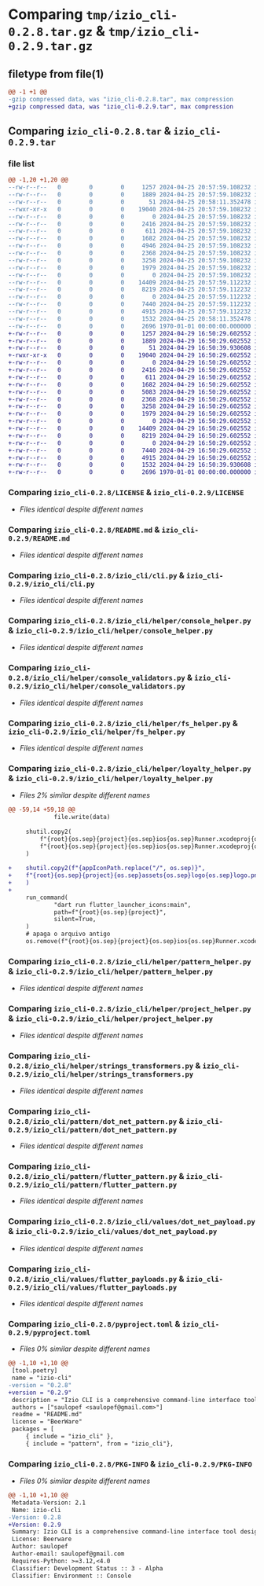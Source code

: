# Comparing `tmp/izio_cli-0.2.8.tar.gz` & `tmp/izio_cli-0.2.9.tar.gz`

## filetype from file(1)

```diff
@@ -1 +1 @@
-gzip compressed data, was "izio_cli-0.2.8.tar", max compression
+gzip compressed data, was "izio_cli-0.2.9.tar", max compression
```

## Comparing `izio_cli-0.2.8.tar` & `izio_cli-0.2.9.tar`

### file list

```diff
@@ -1,20 +1,20 @@
--rw-r--r--   0        0        0     1257 2024-04-25 20:57:59.108232 izio_cli-0.2.8/LICENSE
--rw-r--r--   0        0        0     1889 2024-04-25 20:57:59.108232 izio_cli-0.2.8/README.md
--rw-r--r--   0        0        0       51 2024-04-25 20:58:11.352478 izio_cli-0.2.8/izio_cli/__init__.py
--rwxr-xr-x   0        0        0    19040 2024-04-25 20:57:59.108232 izio_cli-0.2.8/izio_cli/cli.py
--rw-r--r--   0        0        0        0 2024-04-25 20:57:59.108232 izio_cli-0.2.8/izio_cli/helper/__init__.py
--rw-r--r--   0        0        0     2416 2024-04-25 20:57:59.108232 izio_cli-0.2.8/izio_cli/helper/console_helper.py
--rw-r--r--   0        0        0      611 2024-04-25 20:57:59.108232 izio_cli-0.2.8/izio_cli/helper/console_validators.py
--rw-r--r--   0        0        0     1682 2024-04-25 20:57:59.108232 izio_cli-0.2.8/izio_cli/helper/fs_helper.py
--rw-r--r--   0        0        0     4946 2024-04-25 20:57:59.108232 izio_cli-0.2.8/izio_cli/helper/loyalty_helper.py
--rw-r--r--   0        0        0     2368 2024-04-25 20:57:59.108232 izio_cli-0.2.8/izio_cli/helper/pattern_helper.py
--rw-r--r--   0        0        0     3258 2024-04-25 20:57:59.108232 izio_cli-0.2.8/izio_cli/helper/project_helper.py
--rw-r--r--   0        0        0     1979 2024-04-25 20:57:59.108232 izio_cli-0.2.8/izio_cli/helper/strings_transformers.py
--rw-r--r--   0        0        0        0 2024-04-25 20:57:59.108232 izio_cli-0.2.8/izio_cli/pattern/__init__.py
--rw-r--r--   0        0        0    14409 2024-04-25 20:57:59.112232 izio_cli-0.2.8/izio_cli/pattern/dot_net_pattern.py
--rw-r--r--   0        0        0     8219 2024-04-25 20:57:59.112232 izio_cli-0.2.8/izio_cli/pattern/flutter_pattern.py
--rw-r--r--   0        0        0        0 2024-04-25 20:57:59.112232 izio_cli-0.2.8/izio_cli/values/__init__.py
--rw-r--r--   0        0        0     7440 2024-04-25 20:57:59.112232 izio_cli-0.2.8/izio_cli/values/dot_net_payload.py
--rw-r--r--   0        0        0     4915 2024-04-25 20:57:59.112232 izio_cli-0.2.8/izio_cli/values/flutter_payloads.py
--rw-r--r--   0        0        0     1532 2024-04-25 20:58:11.352478 izio_cli-0.2.8/pyproject.toml
--rw-r--r--   0        0        0     2696 1970-01-01 00:00:00.000000 izio_cli-0.2.8/PKG-INFO
+-rw-r--r--   0        0        0     1257 2024-04-29 16:50:29.602552 izio_cli-0.2.9/LICENSE
+-rw-r--r--   0        0        0     1889 2024-04-29 16:50:29.602552 izio_cli-0.2.9/README.md
+-rw-r--r--   0        0        0       51 2024-04-29 16:50:39.930608 izio_cli-0.2.9/izio_cli/__init__.py
+-rwxr-xr-x   0        0        0    19040 2024-04-29 16:50:29.602552 izio_cli-0.2.9/izio_cli/cli.py
+-rw-r--r--   0        0        0        0 2024-04-29 16:50:29.602552 izio_cli-0.2.9/izio_cli/helper/__init__.py
+-rw-r--r--   0        0        0     2416 2024-04-29 16:50:29.602552 izio_cli-0.2.9/izio_cli/helper/console_helper.py
+-rw-r--r--   0        0        0      611 2024-04-29 16:50:29.602552 izio_cli-0.2.9/izio_cli/helper/console_validators.py
+-rw-r--r--   0        0        0     1682 2024-04-29 16:50:29.602552 izio_cli-0.2.9/izio_cli/helper/fs_helper.py
+-rw-r--r--   0        0        0     5083 2024-04-29 16:50:29.602552 izio_cli-0.2.9/izio_cli/helper/loyalty_helper.py
+-rw-r--r--   0        0        0     2368 2024-04-29 16:50:29.602552 izio_cli-0.2.9/izio_cli/helper/pattern_helper.py
+-rw-r--r--   0        0        0     3258 2024-04-29 16:50:29.602552 izio_cli-0.2.9/izio_cli/helper/project_helper.py
+-rw-r--r--   0        0        0     1979 2024-04-29 16:50:29.602552 izio_cli-0.2.9/izio_cli/helper/strings_transformers.py
+-rw-r--r--   0        0        0        0 2024-04-29 16:50:29.602552 izio_cli-0.2.9/izio_cli/pattern/__init__.py
+-rw-r--r--   0        0        0    14409 2024-04-29 16:50:29.602552 izio_cli-0.2.9/izio_cli/pattern/dot_net_pattern.py
+-rw-r--r--   0        0        0     8219 2024-04-29 16:50:29.602552 izio_cli-0.2.9/izio_cli/pattern/flutter_pattern.py
+-rw-r--r--   0        0        0        0 2024-04-29 16:50:29.602552 izio_cli-0.2.9/izio_cli/values/__init__.py
+-rw-r--r--   0        0        0     7440 2024-04-29 16:50:29.602552 izio_cli-0.2.9/izio_cli/values/dot_net_payload.py
+-rw-r--r--   0        0        0     4915 2024-04-29 16:50:29.602552 izio_cli-0.2.9/izio_cli/values/flutter_payloads.py
+-rw-r--r--   0        0        0     1532 2024-04-29 16:50:39.930608 izio_cli-0.2.9/pyproject.toml
+-rw-r--r--   0        0        0     2696 1970-01-01 00:00:00.000000 izio_cli-0.2.9/PKG-INFO
```

### Comparing `izio_cli-0.2.8/LICENSE` & `izio_cli-0.2.9/LICENSE`

 * *Files identical despite different names*

### Comparing `izio_cli-0.2.8/README.md` & `izio_cli-0.2.9/README.md`

 * *Files identical despite different names*

### Comparing `izio_cli-0.2.8/izio_cli/cli.py` & `izio_cli-0.2.9/izio_cli/cli.py`

 * *Files identical despite different names*

### Comparing `izio_cli-0.2.8/izio_cli/helper/console_helper.py` & `izio_cli-0.2.9/izio_cli/helper/console_helper.py`

 * *Files identical despite different names*

### Comparing `izio_cli-0.2.8/izio_cli/helper/console_validators.py` & `izio_cli-0.2.9/izio_cli/helper/console_validators.py`

 * *Files identical despite different names*

### Comparing `izio_cli-0.2.8/izio_cli/helper/fs_helper.py` & `izio_cli-0.2.9/izio_cli/helper/fs_helper.py`

 * *Files identical despite different names*

### Comparing `izio_cli-0.2.8/izio_cli/helper/loyalty_helper.py` & `izio_cli-0.2.9/izio_cli/helper/loyalty_helper.py`

 * *Files 2% similar despite different names*

```diff
@@ -59,14 +59,18 @@
             file.write(data)
 
     shutil.copy2(
         f"{root}{os.sep}{project}{os.sep}ios{os.sep}Runner.xcodeproj{os.sep}project.pbxproj",
         f"{root}{os.sep}{project}{os.sep}ios{os.sep}Runner.xcodeproj{os.sep}project.pbxproj.bak",
     )
 
+    shutil.copy2(f"{appIconPath.replace("/", os.sep)}", 
+    f"{root}{os.sep}{project}{os.sep}assets{os.sep}logo{os.sep}logo.png"
+    )
+
     run_command(
             "dart run flutter_launcher_icons:main",
             path=f"{root}{os.sep}{project}",
             silent=True,
     )
     # apaga o arquivo antigo
     os.remove(f"{root}{os.sep}{project}{os.sep}ios{os.sep}Runner.xcodeproj{os.sep}project.pbxproj")
```

### Comparing `izio_cli-0.2.8/izio_cli/helper/pattern_helper.py` & `izio_cli-0.2.9/izio_cli/helper/pattern_helper.py`

 * *Files identical despite different names*

### Comparing `izio_cli-0.2.8/izio_cli/helper/project_helper.py` & `izio_cli-0.2.9/izio_cli/helper/project_helper.py`

 * *Files identical despite different names*

### Comparing `izio_cli-0.2.8/izio_cli/helper/strings_transformers.py` & `izio_cli-0.2.9/izio_cli/helper/strings_transformers.py`

 * *Files identical despite different names*

### Comparing `izio_cli-0.2.8/izio_cli/pattern/dot_net_pattern.py` & `izio_cli-0.2.9/izio_cli/pattern/dot_net_pattern.py`

 * *Files identical despite different names*

### Comparing `izio_cli-0.2.8/izio_cli/pattern/flutter_pattern.py` & `izio_cli-0.2.9/izio_cli/pattern/flutter_pattern.py`

 * *Files identical despite different names*

### Comparing `izio_cli-0.2.8/izio_cli/values/dot_net_payload.py` & `izio_cli-0.2.9/izio_cli/values/dot_net_payload.py`

 * *Files identical despite different names*

### Comparing `izio_cli-0.2.8/izio_cli/values/flutter_payloads.py` & `izio_cli-0.2.9/izio_cli/values/flutter_payloads.py`

 * *Files identical despite different names*

### Comparing `izio_cli-0.2.8/pyproject.toml` & `izio_cli-0.2.9/pyproject.toml`

 * *Files 0% similar despite different names*

```diff
@@ -1,10 +1,10 @@
 [tool.poetry]
 name = "izio-cli"
-version = "0.2.8"
+version = "0.2.9"
 description = "Izio CLI is a comprehensive command-line interface tool designed to facilitate the management and automation of various aspects of Izio&Co software development projects."
 authors = ["saulopef <saulopef@gmail.com>"]
 readme = "README.md"
 license = "BeerWare"
 packages = [
     { include = "izio_cli" },
     { include = "pattern", from = "izio_cli"},
```

### Comparing `izio_cli-0.2.8/PKG-INFO` & `izio_cli-0.2.9/PKG-INFO`

 * *Files 0% similar despite different names*

```diff
@@ -1,10 +1,10 @@
 Metadata-Version: 2.1
 Name: izio-cli
-Version: 0.2.8
+Version: 0.2.9
 Summary: Izio CLI is a comprehensive command-line interface tool designed to facilitate the management and automation of various aspects of Izio&Co software development projects.
 License: Beerware
 Author: saulopef
 Author-email: saulopef@gmail.com
 Requires-Python: >=3.12,<4.0
 Classifier: Development Status :: 3 - Alpha
 Classifier: Environment :: Console
```

